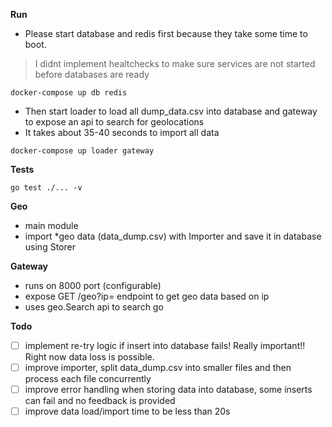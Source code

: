 **Run**
* Please start database and redis first because they take some time to boot. 
> I didnt implement healtchecks to make sure services are not started before databases are ready
```shell
docker-compose up db redis
```
* Then start loader to load all dump_data.csv into database and gateway to expose an api to search for geolocations
* It takes about 35-40 seconds to import all data
```shell
docker-compose up loader gateway
```

**Tests**
```shell
go test ./... -v
```

**Geo**
- main module
- import *geo data (data_dump.csv) with Importer and save it in database using Storer

**Gateway**
- runs on 8000 port (configurable)
- expose GET /geo?ip= endpoint to get geo data based on ip
- uses geo.Search api to search go 

**Todo**
- [ ] implement re-try logic if insert into database fails! Really important!! Right now data loss is possible.
- [ ] improve importer, split data_dump.csv into smaller files and then process each file concurrently
- [ ] improve error handling when storing data into database, some inserts can fail and no feedback is provided
- [ ] improve data load/import time to be less than 20s